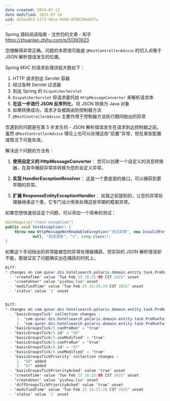 ```yaml
---
date created: 2024-07-13
date modified: 2025-07-10
uid: d25aa953-1173-46ce-959d-0f9b2944637a
---
```


Spring 源码阅读指南 - 沈世钧的文章 - 知乎  
https://zhuanlan.zhihu.com/p/51393923

您理解得非常正确。问题的本质很可能是 `@RestControllerAdvice` 的切入点晚于 JSON 解析错误发生的位置。

Spring MVC 的请求处理流程大致如下：

1. HTTP 请求到达 Servlet 容器
2. 经过各种 Servlet 过滤器
3. 到达 Spring 的 `DispatcherServlet`
4. `DispatcherServlet` 将请求委托给 `HttpMessageConverter` 来解析请求体
5. **在这一步进行 JSON 反序列化**，将 JSON 转换为 Java 对象
6. 如果转换成功，请求才会被路由到控制器方法
7. `@RestControllerAdvice` 主要作用于控制器方法执行期间抛出的异常

您遇到的问题是在第 5 步发生的 - JSON 解析错误发生在请求到达控制器之前。虽然 `@RestControllerAdvice` 理论上也可以处理这些"前置"异常，但在某些配置或情况下可能失效。

解决这个问题的方法有：

1. **使用自定义的 HttpMessageConverter**：
   您可以创建一个自定义的消息转换器，在其中捕获异常并转换为您的自定义异常。

2. **实现 HandlerExceptionResolver**：
   这是一个更底层的接口，可以捕获到更早期的异常。

3. **扩展 ResponseEntityExceptionHandler**：
   如我之前提到的，让您的异常处理器继承这个类，它专门设计用来处理这些早期的框架异常。

如果您想快速验证这个问题，可以添加一个简单的测试：

```java
@GetMapping("/test-exception")
public void testException() {
    throw new HttpMessageNotReadableException("测试异常", new InvalidFormatException(
            null, "测试消息", "s", Long.class));
}
```

如果这个手动抛出的异常能被您的异常处理器捕获，但实际的 JSON 解析错误却不能，那就证实了问题确实出在捕获的时机上。

```Java
Diff:
* changes on com.qunar.dzs.hotelsearch.polaris.domain.entity.task.PreRunTask/ :
  - 'createTime' value 'Tue Feb 25 16:25:09 CST 2025' unset
  - 'createUser' value 'yishou.liu' unset
  - 'modifiedTime' value 'Tue Feb 25 16:26:29 CST 2025' unset
  - 'status' value '1' unset


Diff:
* changes on com.qunar.dzs.hotelsearch.polaris.domain.entity.task.PreRunTask/ :
  - 'basicGroupsTick' collection changes :
     1. 'com.qunar.dzs.hotelsearch.polaris.domain.entity.task.PreRunTask/#basicGroupsTick/5' added
     2. 'com.qunar.dzs.hotelsearch.polaris.domain.entity.task.PreRunTask/#basicGroupsTick/6' added
  - 'basicGroupsTick/5.canPreRun' = 'true'
  - 'basicGroupsTick/5.id' = '88'
  - 'basicGroupsTick/5.useModified' = 'true'
  - 'basicGroupsTick/6.canPreRun' = 'true'
  - 'basicGroupsTick/6.id' = '87'
  - 'basicGroupsTick/6.useModified' = 'true'
  - 'basicGroupsTickPriority' collection changes :
     1. '88' added
     2. '87' added
  - 'basicGroupsTickPriorityAcked' value 'true' unset
  - 'createTime' value 'Tue Feb 25 16:25:09 CST 2025' unset
  - 'createUser' value 'yishou.liu' unset
  - 'diffGroupsTickPriorityAcked' value 'true' unset
  - 'modifiedTime' value 'Tue Feb 25 16:25:20 CST 2025' unset
  - 'status' value '1' unset

```

